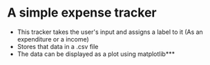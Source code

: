 # A simple expense tracker
- This tracker takes the user's input and assigns a label to it (As an expenditure or a income)
- Stores that data in a .csv file
- The data can be displayed as a plot using matplotlib***